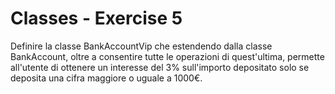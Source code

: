 # Classes - Exercise 5
Definire la classe BankAccountVip che estendendo dalla classe BankAccount, oltre a consentire tutte le operazioni di quest'ultima, permette all'utente di ottenere un interesse del 3% sull'importo depositato solo se deposita una cifra maggiore o uguale a 1000€.